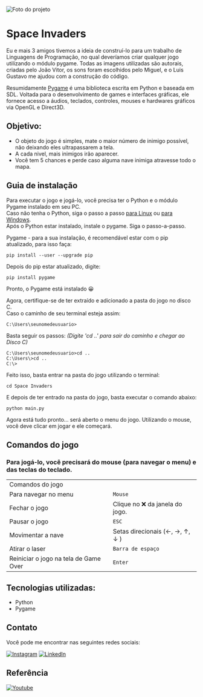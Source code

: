 ![Foto do projeto](https://github.com/lezzin/space-invaders-pygame/assets/103830032/5fd76c96-5673-4f6a-b6ac-e77f1a3ca544)

# Space Invaders

Eu e mais 3 amigos tivemos a ideia de construí-lo para um trabalho de Linguagens de Programação, no qual deveríamos criar qualquer jogo utilizando o módulo pygame. Todas as imagens utilizadas são autorais, criadas pelo João Vitor, os sons foram escolhidos pelo Miguel, e o Luis Gustavo me ajudou com a construção do código.

Resumidamente [Pygame](https://www.pygame.org/news) 
 é uma biblioteca escrita em Python e baseada em SDL. Voltada para o desenvolvimento de games e interfaces gráficas, ele fornece acesso a áudios, teclados, controles, mouses e hardwares gráficos via OpenGL e Direct3D.<br>

## Objetivo:
- O objeto do jogo é simples, mate o maior número de inimigo possível, não deixando eles ultrapassarem a tela.<br>
- A cada nivel, mais inimigos irão aparecer.<br>
- Você tem 5 chances e perde caso alguma nave inimiga atravesse todo o mapa.

## Guia de instalação

Para executar o jogo e jogá-lo, você precisa ter o Python e o módulo Pygame instalado em seu PC. <br>
Caso não tenha o Python, siga o passo a passo [para Linux](https://python.org.br/instalacao-linux/) ou [para Windows](https://python.org.br/instalacao-windows/).<br>
Após o Python estar instalado, instale o pygame. Siga o passo-a-passo.

Pygame - para a sua instalação, é recomendável estar com o pip atualizado, para isso faça:
```
pip install --user --upgrade pip 
```
Depois do pip estar atualizado, digite:
```
pip install pygame
```
Pronto, o Pygame está instalado 😀

Agora, certifique-se de ter extraído e adicionado a pasta do jogo no disco C.<br>
Caso o caminho de seu terminal esteja assim:
```
C:\Users\seunomedeusuario>
```
Basta seguir os passos: *(Digite 'cd ..' para sair do caminho e chegar ao Disco C)*
```
C:\Users\seunomedeusuario>cd ..
C:\Users\>cd ..
C:\>
```
Feito isso, basta entrar na pasta do jogo utilizando o terminal:
```
cd Space Invaders
```
E depois de ter entrado na pasta do jogo, basta executar o comando abaixo:
```
python main.py
```

Agora está tudo pronto... será aberto o menu do jogo. Utilizando o mouse, você deve clicar em jogar e ele começará.

## Comandos do jogo
### Para jogá-lo, você precisará do mouse (para navegar o menu) e das teclas do teclado.
<table>
  <tr>
    <td colspan="2" style="text-align=center">Comandos do jogo</td>
  </tr>
  <tr>
    <td>Para navegar no menu</td>
    <td><code>Mouse</code></td>
  </tr>
  <tr>
    <td>Fechar o jogo</td>
    <td>Clique no ❌ da janela do jogo.</td>
  </tr>
    <td>Pausar o jogo</td>
    <td><code>ESC</code></td>
  </tr>
  <tr>
    <td>Movimentar a nave</td>
    <td>Setas direcionais (←, →, ↑, ↓ )</td>
  </tr>
  <tr>
    <td>Atirar o laser</td>
    <td><code>Barra de espaço</code></td>
  </tr>
  <tr>
    <td>Reiniciar o jogo na tela de Game Over</td>
    <td><code>Enter</code></td>
  </tr>
</table>

## Tecnologias utilizadas:

* Python
* Pygame

## Contato

Você pode me encontrar nas seguintes redes sociais:

[![Instagram](https://img.shields.io/badge/Instagram-0E6212?style=for-the-badge&logo=instagram&logoColor=white)](https://www.instagram.com/leandroadrian_/)
[![LinkedIn](https://img.shields.io/badge/LinkedIn-0E6212?style=for-the-badge&logo=linkedin&logoColor=white)](https://www.linkedin.com/in/leandro-adrian)

## Referência

[![Youtube](https://img.shields.io/badge/YouTube-FF0000?style=for-the-badge&logo=youtube&logoColor=white)](https://www.youtube.com/watch?v=Q-__8Xw9KTM)
